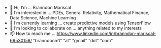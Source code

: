 - 👋 Hi, I’m ... Branndon Mariscal
- 👀 I’m interested in ... PDEs, General Relativity, Mathematical Finance, Data Science, Machine Learning
- 🌱 I’m currently learning ... create predictive models using TensorFlow 
- 💞️ I’m looking to collaborate on ... anything related to my interests
- 📫 How to reach me ... https://www.linkedin.com/in/branndon-mariscal-69530159/
                         "branndonm1" "at" "gmail" "dot" "com"

<!---
branndonm1/branndonm1 is a ✨ special ✨ repository because its `README.md` (this file) appears on your GitHub profile.
You can click the Preview link to take a look at your changes.
--->
